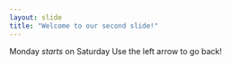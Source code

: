 ```yaml
---
layout: slide
title: "Welcome to our second slide!"
---
```

Monday *starts* on Saturday
Use the left arrow to go back!
